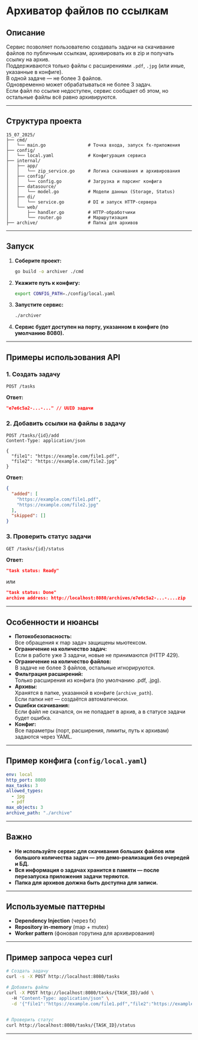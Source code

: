 # Архиватор файлов по ссылкам

## Описание

Сервис позволяет пользователю создавать задачи на скачивание файлов по публичным ссылкам, архивировать их в zip и получать ссылку на архив.  
Поддерживаются только файлы с расширениями `.pdf`, `.jpg` (или иные, указанные в конфиге).  
В одной задаче — не более 3 файлов.  
Одновременно может обрабатываться не более 3 задач.  
Если файл по ссылке недоступен, сервис сообщает об этом, но остальные файлы всё равно архивируются.

---

## Структура проекта

```
15_07_2025/
├── cmd/
│   └── main.go                # Точка входа, запуск fx-приложения
├── config/
│   └── local.yaml             # Конфигурация сервиса
├── internal/
│   ├── app/
│   │   └── zip_service.go     # Логика скачивания и архивирования
│   ├── config/
│   │   └── config.go          # Загрузка и парсинг конфига
│   ├── datasource/
│   │   └── model.go           # Модели данных (Storage, Status)
│   ├── di/
│   │   └── service.go         # DI и запуск HTTP-сервера
│   └── web/
│       ├── handler.go         # HTTP-обработчики
│       └── router.go          # Маршрутизация
├── archive/                   # Папка для архивов

```

---

## Запуск

1. **Соберите проект:**
   ```sh
   go build -o archiver ./cmd
   ```

2. **Укажите путь к конфигу:**
   ```sh
   export CONFIG_PATH=./config/local.yaml
   ```

3. **Запустите сервис:**
   ```sh
   ./archiver
   ```

4. **Сервис будет доступен на порту, указанном в конфиге (по умолчанию 8080).**

---

## Примеры использования API

### 1. Создать задачу

```http
POST /tasks
```

**Ответ:**
```json
"e7e6c5a2-...-..." // UUID задачи
```

### 2. Добавить ссылки на файлы в задачу

```http
POST /tasks/{id}/add
Content-Type: application/json

{
  "file1": "https://example.com/file1.pdf",
  "file2": "https://example.com/file2.jpg"
}
```

**Ответ:**
```json
{
  "added": [
    "https://example.com/file1.pdf",
    "https://example.com/file2.jpg"
  ],
  "skipped": []
}
```

### 3. Проверить статус задачи

```http
GET /tasks/{id}/status
```

**Ответ:**
```json
"task status: Ready"
```
или
```json
"task status: Done"
archive address: http://localhost:8080/archives/e7e6c5a2-...-....zip
```

---

## Особенности и нюансы

- **Потокобезопасность:**  
  Все обращения к map задач защищены мьютексом.
- **Ограничение на количество задач:**  
  Если в работе уже 3 задачи, новые не принимаются (HTTP 429).
- **Ограничение на количество файлов:**  
  В задаче не более 3 файлов, остальные игнорируются.
- **Фильтрация расширений:**  
  Только расширения из конфига (по умолчанию .pdf, .jpg).
- **Архивы:**  
  Хранятся в папке, указанной в конфиге (`archive_path`).  
  Если папки нет — создаётся автоматически.
- **Ошибки скачивания:**  
  Если файл не скачался, он не попадает в архив, а в статусе задачи будет ошибка.
- **Конфиг:**  
  Все параметры (порт, расширения, лимиты, путь к архивам) задаются через YAML.

---

## Пример конфига (`config/local.yaml`)

```yaml
env: local
http_port: 8080
max_tasks: 3
allowed_types: 
  - jpg 
  - pdf
max_objects: 3
archive_path: "./archive"
```

---

## Важно

- **Не используйте сервис для скачивания больших файлов или большого количества задач — это демо-реализация без очередей и БД.**
- **Вся информация о задачах хранится в памяти — после перезапуска приложения задачи теряются.**
- **Папка для архивов должна быть доступна для записи.**

---

## Используемые паттерны

- **Dependency Injection** (через fx)
- **Repository in-memory** (map + mutex)
- **Worker pattern** (фоновая горутина для архивирования)

---

## Пример запроса через curl

```sh
# Создать задачу
curl -s -X POST http://localhost:8080/tasks

# Добавить файлы
curl -X POST http://localhost:8080/tasks/{TASK_ID}/add \ 
  -H "Content-Type: application/json" \
  -d '{"file1":"https://example.com/file1.pdf","file2":"https://example.com/file2.jpg"}'
  

# Проверить статус
curl http://localhost:8080/tasks/{TASK_ID}/status
```

---
